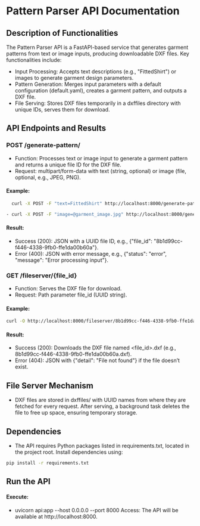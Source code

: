 
# Pattern Parser API Documentation
## Description of Functionalities

The Pattern Parser API is a FastAPI-based service that generates garment patterns from text or image inputs, producing downloadable DXF files. Key functionalities include:

- Input Processing: Accepts text descriptions (e.g., "FittedShirt") or images to generate garment design parameters.
- Pattern Generation: Merges input parameters with a default configuration (default.yaml), creates a garment pattern, and outputs a DXF file.
- File Serving: Stores DXF files temporarily in a dxffiles directory with unique IDs, serves them for download.


## API Endpoints and Results
### POST /generate-pattern/
- Function: Processes text or image input to generate a garment pattern and returns a unique file ID for the DXF file.
- Request: multipart/form-data with text (string, optional) or image (file, optional, e.g., JPEG, PNG).
#### Example:
```bash
  curl -X POST -F "text=FittedShirt" http://localhost:8000/generate-pattern/
```
```bash
- curl -X POST -F "image=@garment_image.jpg" http://localhost:8000/generate-pattern/ 
```
#### Result:
 - Success (200): JSON with a UUID file ID, e.g., {"file_id": "8b1d99cc-f446-4338-9fb0-ffe1da00b60a"}.
 - Error (400): JSON with error message, e.g., {"status": "error", "message": "Error processing input"}.

### GET /fileserver/{file_id}
 - Function: Serves the DXF file for download.
 - Request: Path parameter file_id (UUID string).
#### Example:
```bash
curl -O http://localhost:8000/fileserver/8b1d99cc-f446-4338-9fb0-ffe1da00b60a
```
#### Result:
 - Success (200): Downloads the DXF file named <file_id>.dxf (e.g., 8b1d99cc-f446-4338-9fb0-ffe1da00b60a.dxf).
 - Error (404): JSON with {"detail": "File not found"} if the file doesn’t exist.
## File Server Mechanism
 - DXF files are stored in dxffiles/ with UUID names from where they are fetched for every request. After serving, a background task deletes the file to free up space, ensuring temporary storage.
## Dependencies
 - The API requires Python packages listed in requirements.txt, located in the project root. Install dependencies using:
  ```bash
  pip install -r requirements.txt
  ```
## Run the API
 #### Execute:
 - uvicorn api:app --host 0.0.0.0 --port 8000
Access: The API will be available at http://localhost:8000.